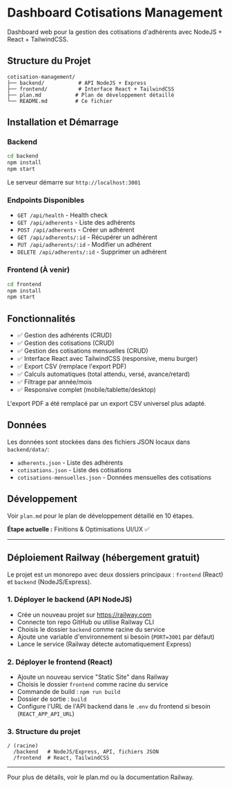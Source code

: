 # Dashboard Cotisations Management

Dashboard web pour la gestion des cotisations d'adhérents avec NodeJS + React + TailwindCSS.

## Structure du Projet

```
cotisation-management/
├── backend/           # API NodeJS + Express
├── frontend/          # Interface React + TailwindCSS
├── plan.md           # Plan de développement détaillé
└── README.md         # Ce fichier
```

## Installation et Démarrage

### Backend

```bash
cd backend
npm install
npm start
```

Le serveur démarre sur `http://localhost:3001`

### Endpoints Disponibles

- `GET /api/health` - Health check
- `GET /api/adherents` - Liste des adhérents
- `POST /api/adherents` - Créer un adhérent
- `GET /api/adherents/:id` - Récupérer un adhérent
- `PUT /api/adherents/:id` - Modifier un adhérent
- `DELETE /api/adherents/:id` - Supprimer un adhérent

### Frontend (À venir)

```bash
cd frontend
npm install
npm start
```

## Fonctionnalités

- ✅ Gestion des adhérents (CRUD)
- ✅ Gestion des cotisations (CRUD)
- ✅ Gestion des cotisations mensuelles (CRUD)
- ✅ Interface React avec TailwindCSS (responsive, menu burger)
- ✅ Export CSV (remplace l'export PDF)
- ✅ Calculs automatiques (total attendu, versé, avance/retard)
- ✅ Filtrage par année/mois
- ✅ Responsive complet (mobile/tablette/desktop)

L'export PDF a été remplacé par un export CSV universel plus adapté.

## Données

Les données sont stockées dans des fichiers JSON locaux dans `backend/data/`:
- `adherents.json` - Liste des adhérents
- `cotisations.json` - Liste des cotisations
- `cotisations-mensuelles.json` - Données mensuelles des cotisations

## Développement

Voir `plan.md` pour le plan de développement détaillé en 10 étapes.

**Étape actuelle :** Finitions & Optimisations UI/UX ✅

---

## Déploiement Railway (hébergement gratuit)

Le projet est un monorepo avec deux dossiers principaux : `frontend` (React) et `backend` (NodeJS/Express).

### 1. Déployer le backend (API NodeJS)
- Crée un nouveau projet sur https://railway.com
- Connecte ton repo GitHub ou utilise Railway CLI
- Choisis le dossier `backend` comme racine du service
- Ajoute une variable d'environnement si besoin (`PORT=3001` par défaut)
- Lance le service (Railway détecte automatiquement Express)

### 2. Déployer le frontend (React)
- Ajoute un nouveau service "Static Site" dans Railway
- Choisis le dossier `frontend` comme racine du service
- Commande de build : `npm run build`
- Dossier de sortie : `build`
- Configure l'URL de l'API backend dans le `.env` du frontend si besoin (`REACT_APP_API_URL`)

### 3. Structure du projet
```
/ (racine)
  /backend   # NodeJS/Express, API, fichiers JSON
  /frontend  # React, TailwindCSS
```

---

Pour plus de détails, voir le plan.md ou la documentation Railway.
